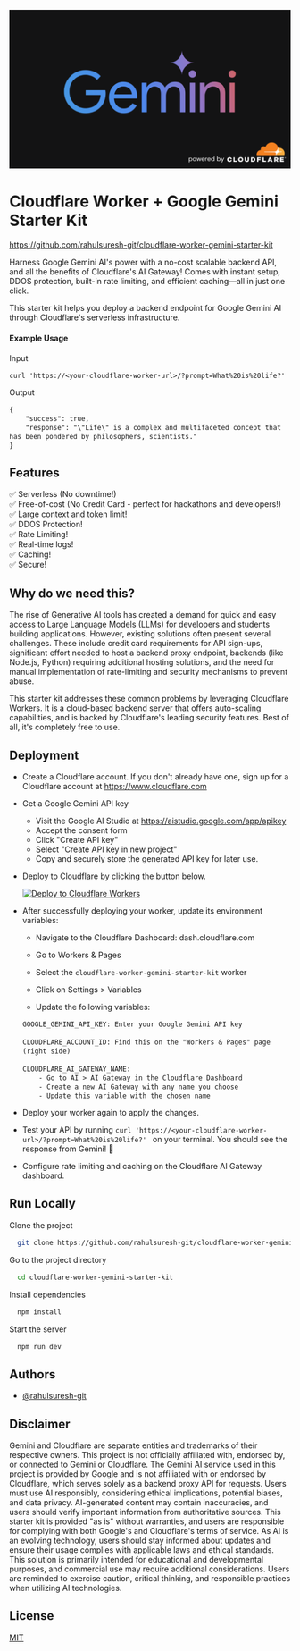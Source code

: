 ![Logo](/static/cover.png)

# Cloudflare Worker + Google Gemini Starter Kit

https://github.com/rahulsuresh-git/cloudflare-worker-gemini-starter-kit

Harness Google Gemini AI's power with a no-cost scalable backend API, and all the benefits of Cloudflare's AI Gateway! Comes with instant setup, DDOS protection, built-in rate limiting, and efficient caching—all in just one click.

This starter kit helps you deploy a backend endpoint for Google Gemini AI through Cloudflare's serverless infrastructure.

#### Example Usage

Input

```
curl 'https://<your-cloudflare-worker-url>/?prompt=What%20is%20life?'
```

Output

```
{
    "success": true,
    "response": "\"Life\" is a complex and multifaceted concept that has been pondered by philosophers, scientists."
}
```

## Features

✅ Serverless (No downtime!) \
✅ Free-of-cost (No Credit Card - perfect for hackathons and developers!) \
✅ Large context and token limit! \
✅ DDOS Protection! \
✅ Rate Limiting! \
✅ Real-time logs! \
✅ Caching! \
✅ Secure!

## Why do we need this?

The rise of Generative AI tools has created a demand for quick and easy access to Large Language Models (LLMs) for developers and students building applications. However, existing solutions often present several challenges. These include credit card requirements for API sign-ups, significant effort needed to host a backend proxy endpoint, backends (like Node.js, Python) requiring additional hosting solutions, and the need for manual implementation of rate-limiting and security mechanisms to prevent abuse.

This starter kit addresses these common problems by leveraging Cloudflare Workers. It is a cloud-based backend server that offers auto-scaling capabilities, and is backed by Cloudflare's leading security features. Best of all, it's completely free to use.

## Deployment

- Create a Cloudflare account. If you don't already have one, sign up for a Cloudflare account at https://www.cloudflare.com

- Get a Google Gemini API key

  - Visit the Google AI Studio at https://aistudio.google.com/app/apikey
  - Accept the consent form
  - Click "Create API key"
  - Select "Create API key in new project"
  - Copy and securely store the generated API key for later use.

- Deploy to Cloudflare by clicking the button below.

  [![Deploy to Cloudflare Workers](https://deploy.workers.cloudflare.com/button)](https://deploy.workers.cloudflare.com/?url=https://github.com/rahulsuresh-git/cloudflare-worker-gemini-starter-kit)

- After successfully deploying your worker, update its environment variables:

  - Navigate to the Cloudflare Dashboard: dash.cloudflare.com
  - Go to Workers & Pages
  - Select the `cloudflare-worker-gemini-starter-kit` worker
  - Click on Settings > Variables

  - Update the following variables:

  ```
  GOOGLE_GEMINI_API_KEY: Enter your Google Gemini API key

  CLOUDFLARE_ACCOUNT_ID: Find this on the "Workers & Pages" page (right side)

  CLOUDFLARE_AI_GATEWAY_NAME:
      - Go to AI > AI Gateway in the Cloudflare Dashboard
      - Create a new AI Gateway with any name you choose
      - Update this variable with the chosen name
  ```

- Deploy your worker again to apply the changes.

- Test your API by running `curl 'https://<your-cloudflare-worker-url>/?prompt=What%20is%20life?' ` on your terminal. You should see the response from Gemini! 🎉

- Configure rate limiting and caching on the Cloudflare AI Gateway dashboard.

## Run Locally

Clone the project

```bash
  git clone https://github.com/rahulsuresh-git/cloudflare-worker-gemini-starter-kit
```

Go to the project directory

```bash
  cd cloudflare-worker-gemini-starter-kit
```

Install dependencies

```bash
  npm install
```

Start the server

```bash
  npm run dev
```

<!-- ## FAQ

#### Question 1

Answer 1

#### Question 2

Answer 2 -->

## Authors

- [@rahulsuresh-git](https://www.github.com/rahulsuresh-git)

## Disclaimer

Gemini and Cloudflare are separate entities and trademarks of their respective owners. This project is not officially affiliated with, endorsed by, or connected to Gemini or Cloudflare. The Gemini AI service used in this project is provided by Google and is not affiliated with or endorsed by Cloudflare, which serves solely as a backend proxy API for requests. Users must use AI responsibly, considering ethical implications, potential biases, and data privacy. AI-generated content may contain inaccuracies, and users should verify important information from authoritative sources. This starter kit is provided "as is" without warranties, and users are responsible for complying with both Google's and Cloudflare's terms of service. As AI is an evolving technology, users should stay informed about updates and ensure their usage complies with applicable laws and ethical standards. This solution is primarily intended for educational and developmental purposes, and commercial use may require additional considerations. Users are reminded to exercise caution, critical thinking, and responsible practices when utilizing AI technologies.

## License

[MIT](https://choosealicense.com/licenses/mit/)
